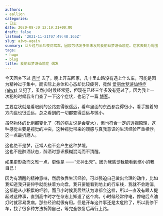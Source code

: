 ```yaml
---
authors:
- eallion
categories:
- 日志
date: 2020-08-30 12:19:31+00:00
draft: false
lastmod: '2021-11-21T07:49:48.165Z'
slug: aiws-again
summary: 回乡过月半后夜间驾车，因疲劳诱发多年未发的爱丽丝梦游仙境症。症状表现为周围物体比例扭曲，公路、方向盘等显得遥远微小，视觉与认知产生严重冲突。患者意识清醒但需依靠经验控制动作，最终停车等待症状消退才继续行驶。提及童年常发病却误以为普遍现象，直至高中才知是病症。
tags:
- hugo
- blog
title: 爱丽丝梦游仙境症 偶发
---
```


今天回乡下过 [月半](https://eallion.com/yueban2020/) 去了。晚上开车回家，几十里山路没有遇上什么车，可能是因为精神过于集中，而实际上身体和心态却比较疲劳，竟然 [爱丽丝梦游仙境症 (aiws)](https://eallion.com/aiws/) 又犯了，虽然小时候经常犯，但现在已经三年多没有犯过了，因为我上一次犯的时候我专门查了一下这个症状，也记了一篇 [博客](https://eallion.com/aiws/)。

主要症状就是看眼前的公路变得很遥远，看车里面的东西都变得很小，看手握着的方向盘也很遥远，总之看到的一切都变得遥远与微小。

虽然物体的比例都变化了（有的病友说是会变大），但也符合一定的透视原理，这种感觉主要是视觉的冲突，这种视觉带来的观感与真我意识的生活经验严重相悖。这一点最折磨人。

这也绝不是梦，正常人也不会产生这种梦境。  
这也不是醉酒状态，醉酒时意识模糊混沌而不清醒。

如果更形象而文雅一点，更像是 ——“元神出壳”。因为我感觉我能看到缩小的我自己！

因为有清醒的精神意味，然后依靠生活经验，可以强迫自己做出合理的动作，比如我知道我只要伸手就能扶着方向盘，我只要能看到地上的行车线，我就不会跑偏。这都是从小积累的经验。而且小时候我居然认为谁都会这样，所以一直没有跟人提起过这种事，直到高中时才在杂志上知道了这个病。小时候经常停电，停电后点油灯时就容易发病，那些经验就很有用。但是开车这件事还是太危险了，所以我停下车，找了很多种方法折腾自己，等完全恢复后再行上路。